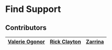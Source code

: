 # Find Support
## Contributors

|                                       [Valerie Ogonor](github.com/valogonor)               |                                       [Rick Clayton](github.com/rick1270)                              |                                       [Zarrina](github.com/zarrinan) |
| :-----------------------------------------------------------------------------------------------------------: | :-----------------------------------------------------------------------------------------------------------: | :-----------------------------------------------------------------------------------------------------------: |
